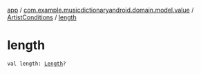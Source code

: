 [app](../../index.md) / [com.example.musicdictionaryandroid.domain.model.value](../index.md) / [ArtistConditions](index.md) / [length](./length.md)

# length

`val length: `[`Length`](../-length/index.md)`?`